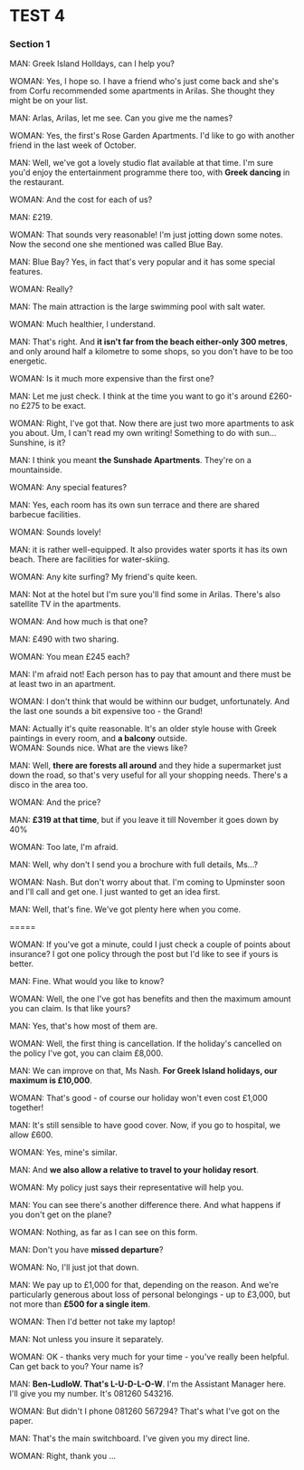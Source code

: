 TEST 4
=======

### Section 1 

MAN: Greek Island Holldays, can l help you?  

WOMAN: Yes, I hope so. I have a friend who's just come back and she's from Corfu recommended some apartments in Arilas. She thought they might be on your list.  

MAN: Arlas, Arilas, let me see. Can you give me the names?  

WOMAN: Yes, the first's Rose Garden Apartments. I'd like to go with another friend in the last week of October.  

MAN: Well, we've got a lovely studio flat available at that time. I'm sure you'd enjoy the entertainment programme there too, with **Greek dancing** in the restaurant. 

WOMAN: And the cost for each of us?  

MAN: £219.   

WOMAN: That sounds very reasonable! l'm just jotting down some notes. Now the second one she mentioned was called Blue Bay.  

MAN: Blue Bay? Yes, in fact that's very popular and it has some special features.  

WOMAN: Really?  

MAN: The main attraction is the large swimming pool with salt water.  

WOMAN: Much healthier, l understand. 

MAN: That's right. And **it isn't far from the beach either-only 300 metres**, and only around half a kilometre to some shops, so you don't have to be too energetic.   

WOMAN: Is it much more expensive than the first one?  

MAN: Let me just check. I think at the time you want to go it's around £260-no £275 to be exact. 

WOMAN: Right, I've got that. Now there are just two more apartments to ask you about. Um, I can't read my own writing! Something to do with sun... Sunshine, is it? 

MAN: I think you meant **the Sunshade Apartments**. They're on a mountainside.  

WOMAN: Any special features? 

MAN: Yes, each room has its own sun terrace and there are shared barbecue facilities.

WOMAN: Sounds lovely! 

MAN: it is rather well-equipped. It also provides water sports it has its own beach. There are facilities for water-skiing.

WOMAN: Any kite surfing? My friend's quite keen.

MAN: Not at the hotel but I'm sure you'll find some in Arilas. There's also satellite TV in the apartments.

WOMAN: And how much is that one? 

MAN: £490 with two sharing.

WOMAN: You mean £245 each? 

MAN: I'm afraid not! Each person has to pay that amount and there must be at least  two in an apartment.

WOMAN: I don't think that would be withinn our budget, unfortunately. And the last one sounds a bit expensive too - the Grand!    

MAN: Actually it's quite reasonable. It's an older style house with Greek paintings in every room, and **a balcony** outside.  
WOMAN: Sounds nice. What are the views like?  

MAN: Well, **there are forests all around** and they hide a supermarket just down the road, so that's very useful for all your shopping needs. There's a disco in the area too.  

WOMAN: And the price?  

MAN: **£319 at that time**, but if you leave it till November it goes down by 40% 

WOMAN: Too late, I'm afraid. 

MAN: Well, why don't I send you a brochure with full details, Ms...?  

WOMAN: Nash. But don't worry about that. I'm coming to Upminster soon and l'll call and get one. I just wanted to get an idea first.  

MAN: Well, that's fine. We've got plenty here when you come.  

=====

WOMAN: If you've got a minute, could I just check a couple of points about insurance? I got one policy through the post but I'd like to see if yours is better.  

MAN: Fine. What would you like to know?  

WOMAN: Well, the one I've got has benefits and then the maximum amount you can claim. Is that like yours?  

MAN: Yes, that's how most of them are.  

WOMAN: Well, the first thing is cancellation. If the holiday's cancelled on the policy I've got, you can claim £8,000.  

MAN: We can improve on that, Ms Nash. **For Greek lsland holidays, our maximum is £10,000**.  

WOMAN: That's good - of course our holiday won't even cost £1,000 together!  

MAN: It's still sensible to have good cover. Now, if you go to hospital, we allow £600.  

WOMAN: Yes, mine's similar.  

MAN: And **we also allow a relative to travel to your holiday resort**.   

WOMAN: My policy just says their representative will help you.  

MAN: You can see there's another difference there. And what happens if you don't get on the plane?  

WOMAN: Nothing, as far as I can see on this form.  

MAN: Don't you have **missed departure**?  

WOMAN: No, I'll just jot that down.  

MAN: We pay up to £1,000 for that, depending on the reason. And we're particularly generous about loss of personal belongings - up to £3,000, but not more than **£500 for a single item**.  

WOMAN: Then I'd better not take my laptop!  

MAN: Not unless you insure it separately.  

WOMAN: OK - thanks very much for your time - you've really been helpful. Can get back to you? Your name is?  

MAN: **Ben-LudloW. That's L-U-D-L-O-W**. I'm the Assistant Manager here. I'll give you my number. It's 081260 543216.  

WOMAN: But didn't I phone 081260 567294? That's what I've got on the paper.  

MAN: That's the main switchboard. I've given you my direct line. 

WOMAN: Right, thank you ...  
